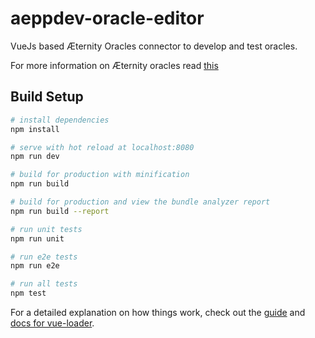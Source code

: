 # aeppdev-oracle-editor

VueJs based Æternity Oracles connector to develop and test oracles.

For more information on Æternity oracles read [this](https://github.com/aeternity/protocol/blob/master/epoch/api/oracle_api_usage.md)


## Build Setup

``` bash
# install dependencies
npm install

# serve with hot reload at localhost:8080
npm run dev

# build for production with minification
npm run build

# build for production and view the bundle analyzer report
npm run build --report

# run unit tests
npm run unit

# run e2e tests
npm run e2e

# run all tests
npm test
```

For a detailed explanation on how things work, check out the [guide](http://vuejs-templates.github.io/webpack/) and [docs for vue-loader](http://vuejs.github.io/vue-loader).
